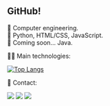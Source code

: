 ## GitHub! 

🖤 Computer engineering. <br/>
🤍 Python, HTML/CSS, JavaScript. </br>
🖤 Coming soon... Java. 
 
<div>
  <a href="https://github.com/renaisaalves"></a>
</div>

👩‍💻 Main technologies:

[![Top Langs](https://github-readme-stats.vercel.app/api/top-langs/?username=renaisaalves&layout=compact&theme=dracula)](https://github.com/renaisaalves/github-readme-stats)

📧 Contact:

<a href="https://github.com/renaisaalves" target="_blank"><img src="https://img.shields.io/badge/GitHub-100000?style=for-the-badge&logo=github&logoColor=white"></a>
<a href="https://www.linkedin.com/in/renaisa-alves/" target="_blank"><img src="https://img.shields.io/badge/LinkedIn-0077B5?style=for-the-badge&logo=linkedin&logoColor=white"></a>
<a href="https://www.instagram.com/renaisalves/" target="_blank"><img src="https://img.shields.io/badge/Instagram-E4405F?style=for-the-badge&logo=instagram&logoColor=white"></a>

